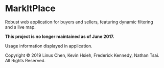 # MarkItPlace
Robust web application for buyers and sellers, featuring dynamic filtering and
a live map.

**This project is no longer maintained as of June 2017.**

Usage information displayed in application.

Copyright © 2019 Linus Chen, Kevin Hsieh, Frederick Kennedy, Nathan Tsai. All
Rights Reserved.
